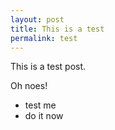 ```yaml
---
layout: post
title: This is a test
permalink: test
---
```


This is a test post.

Oh noes!

* test me
* do it now
